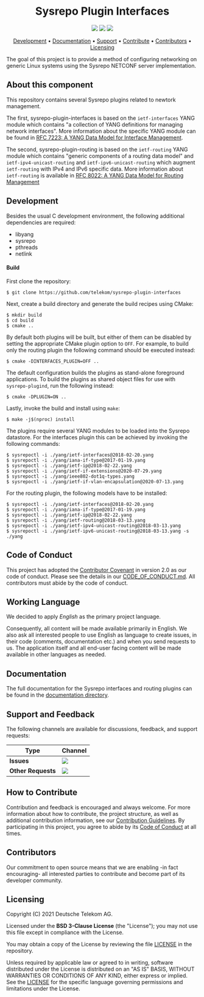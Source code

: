 <h1 align="center">
    Sysrepo Plugin Interfaces
</h1>

<p align="center">
    <a href="/../../commits/" title="Last Commit"><img src="https://img.shields.io/github/last-commit/telekom/sysrepo-plugin-interfaces?style=flat"></a>
    <a href="/../../issues" title="Open Issues"><img src="https://img.shields.io/github/issues/telekom/sysrepo-plugin-interfaces?style=flat"></a>
    <a href="./LICENSE" title="License"><img src="https://img.shields.io/badge/License-BSD%203--Clause-blue.svg?style=flat"></a>
</p>

<p align="center">
  <a href="#development">Development</a> •
  <a href="#documentation">Documentation</a> •
  <a href="#support-and-feedback">Support</a> •
  <a href="#how-to-contribute">Contribute</a> •
  <a href="#contributors">Contributors</a> •
  <a href="#licensing">Licensing</a>
</p>

The goal of this project is to provide a method of configuring networking on generic Linux systems using the Sysrepo NETCONF server implementation. 

## About this component

This repository contains several Sysrepo plugins related to newtork management.

The first, sysrepo-plugin-interfaces is based on the `ietf-interfaces` YANG module which contains
"a collection of YANG definitions for managing network interfaces".
More information about the specific YANG module can be found in
[RFC 7223: A YANG Data Model for Interface Management](https://datatracker.ietf.org/doc/html/rfc7223).

The second, sysrepo-plugin-routing is based on the `ietf-routing` YANG module which contains
"generic components of a routing data model" and `ietf-ipv4-unicast-routing` and `ietf-ipv6-unicast-routing`
which augment `ietf-routing` with IPv4 and IPv6 specific data.
More information about `ietf-routing` is available in [RFC 8022: A YANG Data Model for Routing Management](https://datatracker.ietf.org/doc/html/rfc8022)

## Development

Besides the usual C development environment, the following additional dependencies are required:

* libyang
* sysrepo
* pthreads
* netlink

#### Build

First clone the repository:

```
$ git clone https://github.com/telekom/sysrepo-plugin-interfaces
```

Next, create a build directory and generate the build recipes using CMake:

```
$ mkdir build
$ cd build
$ cmake ..
```

By default both plugins will be built, but either of them can be disabled by setting the appropriate CMake plugin option to `OFF`.
For example, to build only the routing plugin the following command should be executed instead:
```
$ cmake -DINTERFACES_PLUGIN=OFF ..
```

The default configuration builds the plugins as stand-alone foreground applications.
To build the plugins as shared object files for use with `sysrepo-plugind`, run the following instead:

```
$ cmake -DPLUGIN=ON ..
```

Lastly, invoke the build and install using `make`:

```
$ make -j$(nproc) install
```

The plugins require several YANG modules to be loaded into the Sysrepo datastore.
For the interfaces plugin this can be achieved by invoking the following commands:

```
$ sysrepoctl -i ./yang/ietf-interfaces@2018-02-20.yang
$ sysrepoctl -i ./yang/iana-if-type@2017-01-19.yang
$ sysrepoctl -i ./yang/ietf-ip@2018-02-22.yang
$ sysrepoctl -i ./yang/ietf-if-extensions@2020-07-29.yang
$ sysrepoctl -i ./yang/ieee802-dot1q-types.yang
$ sysrepoctl -i ./yang/ietf-if-vlan-encapsulation@2020-07-13.yang
```

For the routing plugin, the following models have to be installed:
```
$ sysrepoctl -i ./yang/ietf-interfaces@2018-02-20.yang
$ sysrepoctl -i ./yang/iana-if-type@2017-01-19.yang
$ sysrepoctl -i ./yang/ietf-ip@2018-02-22.yang
$ sysrepoctl -i ./yang/ietf-routing@2018-03-13.yang
$ sysrepoctl -i ./yang/ietf-ipv4-unicast-routing@2018-03-13.yang
$ sysrepoctl -i ./yang/ietf-ipv6-unicast-routing@2018-03-13.yang -s ./yang
```

## Code of Conduct

This project has adopted the [Contributor Covenant](https://www.contributor-covenant.org/) in version 2.0 as our code of conduct. Please see the details in our [CODE_OF_CONDUCT.md](CODE_OF_CONDUCT.md). All contributors must abide by the code of conduct.

## Working Language

We decided to apply _English_ as the primary project language.  

Consequently, all content will be made available primarily in English. We also ask all interested people to use English as language to create issues, in their code (comments, documentation etc.) and when you send requests to us. The application itself and all end-user facing content will be made available in other languages as needed.

## Documentation

The full documentation for the Sysrepo interfaces and routing plugins can be found in the [documentation directory](../docs).

## Support and Feedback

The following channels are available for discussions, feedback, and support requests:

| Type                     | Channel                                                |
| ------------------------ | ------------------------------------------------------ |
| **Issues**   | <a href="/../../issues/new/choose" title="General Discussion"><img src="https://img.shields.io/github/issues/telekom/sysrepo-plugin-interfaces?style=flat-square"></a> </a>   |
| **Other Requests**    | <a href="mailto:opensource@telekom.de" title="Email Open Source Team"><img src="https://img.shields.io/badge/email-Open%20Source%20Team-green?logo=mail.ru&style=flat-square&logoColor=white"></a>   |

## How to Contribute

Contribution and feedback is encouraged and always welcome. For more information about how to contribute, the project structure, as well as additional contribution information, see our [Contribution Guidelines](./CONTRIBUTING.md). By participating in this project, you agree to abide by its [Code of Conduct](./CODE_OF_CONDUCT.md) at all times.

## Contributors

Our commitment to open source means that we are enabling -in fact encouraging- all interested parties to contribute and become part of its developer community.

## Licensing

Copyright (C) 2021 Deutsche Telekom AG.

Licensed under the **BSD 3-Clause License** (the "License"); you may not use this file except in compliance with the License.

You may obtain a copy of the License by reviewing the file [LICENSE](./LICENSE) in the repository.

Unless required by applicable law or agreed to in writing, software distributed under the License is distributed on an "AS IS" BASIS, WITHOUT WARRANTIES OR CONDITIONS OF ANY KIND, either express or implied. See the [LICENSE](./LICENSE) for the specific language governing permissions and limitations under the License.
